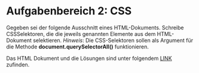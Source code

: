 # Aufgabenbereich 2: CSS

Gegeben sei der folgende Ausschnitt eines HTML-Dokuments.
Schreibe CSSSelektoren, die die jeweils genannten Elemente aus dem HTML-Dokument selektieren.
<em>Hinweis</em>: Die CSS-Selektoren sollen als Argument für die Methode <b>document.querySelectorAll()</b> funktionieren.

Das HTML Dokument und die Lösungen sind unter folgendem [LINK](https://github.com/tayz98/WAPruefung/blob/main/Aufgabenbereich_2/Aufgabe2_alles.html) zufinden.
